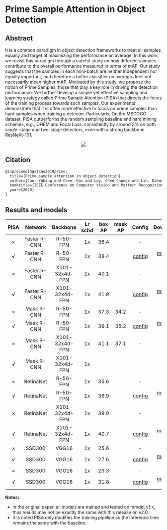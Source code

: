 # Prime Sample Attention in Object Detection

## Abstract

<!-- [ABSTRACT] -->

It is a common paradigm in object detection frameworks to treat all samples equally and target at maximizing the performance on average. In this work, we revisit this paradigm through a careful study on how different samples contribute to the overall performance measured in terms of mAP. Our study suggests that the samples in each mini-batch are neither independent nor equally important, and therefore a better classifier on average does not necessarily mean higher mAP. Motivated by this study, we propose the notion of Prime Samples, those that play a key role in driving the detection performance. We further develop a simple yet effective sampling and learning strategy called PrIme Sample Attention (PISA) that directs the focus of the training process towards such samples. Our experiments demonstrate that it is often more effective to focus on prime samples than hard samples when training a detector. Particularly, On the MSCOCO dataset, PISA outperforms the random sampling baseline and hard mining schemes, e.g., OHEM and Focal Loss, consistently by around 2% on both single-stage and two-stage detectors, even with a strong backbone ResNeXt-101.

<!-- [IMAGE] -->
<div align=center>
<img src="https://user-images.githubusercontent.com/40661020/143970710-5cfd5960-fcf9-4e32-860a-acd46ce5d274.png"/>
</div>

<!-- [PAPER_TITLE: Prime sample attention in object detection] -->
<!-- [PAPER_URL: https://arxiv.org/abs/1904.04821] -->

## Citation

<!-- [ALGORITHM] -->

```latex
@inproceedings{cao2019prime,
  title={Prime sample attention in object detection},
  author={Cao, Yuhang and Chen, Kai and Loy, Chen Change and Lin, Dahua},
  booktitle={IEEE Conference on Computer Vision and Pattern Recognition},
  year={2020}
}
```

## Results and models

| PISA  |   Network    |    Backbone    | Lr schd | box AP | mask AP |                                                         Config                                                          |                                                                                                                                                                Download                                                                                                                                                                |
| :---: | :----------: | :------------: | :-----: | :----: | :-----: | :---------------------------------------------------------------------------------------------------------------------: | :------------------------------------------------------------------------------------------------------------------------------------------------------------------------------------------------------------------------------------------------------------------------------------------------------------------------------------: |
|   ×   | Faster R-CNN |    R-50-FPN    |   1x    |  36.4  |         |                                                            -                                                            |
|   √   | Faster R-CNN |    R-50-FPN    |   1x    |  38.4  |         |    [config](https://github.com/open-mmlab/mmdetection/tree/master/configs/pisa/pisa_faster_rcnn_r50_fpn_1x_coco.py)     |               [model](https://download.openmmlab.com/mmdetection/v2.0/pisa/pisa_faster_rcnn_r50_fpn_1x_coco/pisa_faster_rcnn_r50_fpn_1x_coco-dea93523.pth) &#124; [log](https://download.openmmlab.com/mmdetection/v2.0/pisa/pisa_faster_rcnn_r50_fpn_1x_coco/pisa_faster_rcnn_r50_fpn_1x_coco_20200506_185619.log.json)               |
|   ×   | Faster R-CNN | X101-32x4d-FPN |   1x    |  40.1  |         |                                                            -                                                            |
|   √   | Faster R-CNN | X101-32x4d-FPN |   1x    |  41.9  |         | [config](https://github.com/open-mmlab/mmdetection/tree/master/configs/pisa/pisa_faster_rcnn_x101_32x4d_fpn_1x_coco.py) | [model](https://download.openmmlab.com/mmdetection/v2.0/pisa/pisa_faster_rcnn_x101_32x4d_fpn_1x_coco/pisa_faster_rcnn_x101_32x4d_fpn_1x_coco-e4accec4.pth) &#124; [log](https://download.openmmlab.com/mmdetection/v2.0/pisa/pisa_faster_rcnn_x101_32x4d_fpn_1x_coco/pisa_faster_rcnn_x101_32x4d_fpn_1x_coco_20200505_181503.log.json) |
|   ×   | Mask   R-CNN |    R-50-FPN    |   1x    |  37.3  |  34.2   |                                                            -                                                            |
|   √   | Mask   R-CNN |    R-50-FPN    |   1x    |  39.1  |  35.2   |     [config](https://github.com/open-mmlab/mmdetection/tree/master/configs/pisa/pisa_mask_rcnn_r50_fpn_1x_coco.py)      |                   [model](https://download.openmmlab.com/mmdetection/v2.0/pisa/pisa_mask_rcnn_r50_fpn_1x_coco/pisa_mask_rcnn_r50_fpn_1x_coco-dfcedba6.pth) &#124; [log](https://download.openmmlab.com/mmdetection/v2.0/pisa/pisa_mask_rcnn_r50_fpn_1x_coco/pisa_mask_rcnn_r50_fpn_1x_coco_20200508_150500.log.json)                   |
|   ×   | Mask   R-CNN | X101-32x4d-FPN |   1x    |  41.1  |  37.1   |                                                            -                                                            |
|   √   | Mask   R-CNN | X101-32x4d-FPN |   1x    |        |         |                                                                                                                         |
|   ×   |  RetinaNet   |    R-50-FPN    |   1x    |  35.6  |         |                                                            -                                                            |
|   √   |  RetinaNet   |    R-50-FPN    |   1x    |  36.9  |         |     [config](https://github.com/open-mmlab/mmdetection/tree/master/configs/pisa/pisa_retinanet_r50_fpn_1x_coco.py)      |                   [model](https://download.openmmlab.com/mmdetection/v2.0/pisa/pisa_retinanet_r50_fpn_1x_coco/pisa_retinanet_r50_fpn_1x_coco-76409952.pth) &#124; [log](https://download.openmmlab.com/mmdetection/v2.0/pisa/pisa_retinanet_r50_fpn_1x_coco/pisa_retinanet_r50_fpn_1x_coco_20200504_014311.log.json)                   |
|   ×   |  RetinaNet   | X101-32x4d-FPN |   1x    |  39.0  |         |                                                            -                                                            |
|   √   |  RetinaNet   | X101-32x4d-FPN |   1x    |  40.7  |         |  [config](https://github.com/open-mmlab/mmdetection/tree/master/configs/pisa/pisa_retinanet_x101_32x4d_fpn_1x_coco.py)  |     [model](https://download.openmmlab.com/mmdetection/v2.0/pisa/pisa_retinanet_x101_32x4d_fpn_1x_coco/pisa_retinanet_x101_32x4d_fpn_1x_coco-a0c13c73.pth) &#124; [log](https://download.openmmlab.com/mmdetection/v2.0/pisa/pisa_retinanet_x101_32x4d_fpn_1x_coco/pisa_retinanet_x101_32x4d_fpn_1x_coco_20200505_001404.log.json)     |
|   ×   |    SSD300    |     VGG16      |   1x    |  25.6  |         |                                                            -                                                            |
|   √   |    SSD300    |     VGG16      |   1x    |  27.6  |         |            [config](https://github.com/open-mmlab/mmdetection/tree/master/configs/pisa/pisa_ssd300_coco.py)             |                                               [model](https://download.openmmlab.com/mmdetection/v2.0/pisa/pisa_ssd300_coco/pisa_ssd300_coco-710e3ac9.pth) &#124; [log](https://download.openmmlab.com/mmdetection/v2.0/pisa/pisa_ssd300_coco/pisa_ssd300_coco_20200504_144325.log.json)                                               |
|   ×   |    SSD300    |     VGG16      |   1x    |  29.3  |         |                                                            -                                                            |
|   √   |    SSD300    |     VGG16      |   1x    |  31.8  |         |            [config](https://github.com/open-mmlab/mmdetection/tree/master/configs/pisa/pisa_ssd512_coco.py)             |                                               [model](https://download.openmmlab.com/mmdetection/v2.0/pisa/pisa_ssd512_coco/pisa_ssd512_coco-247addee.pth) &#124; [log](https://download.openmmlab.com/mmdetection/v2.0/pisa/pisa_ssd512_coco/pisa_ssd512_coco_20200508_131030.log.json)                                               |

**Notes:**

- In the original paper, all models are trained and tested on mmdet v1.x, thus results may not be exactly the same with this release on v2.0.
- It is noted PISA only modifies the training pipeline so the inference time remains the same with the baseline.
